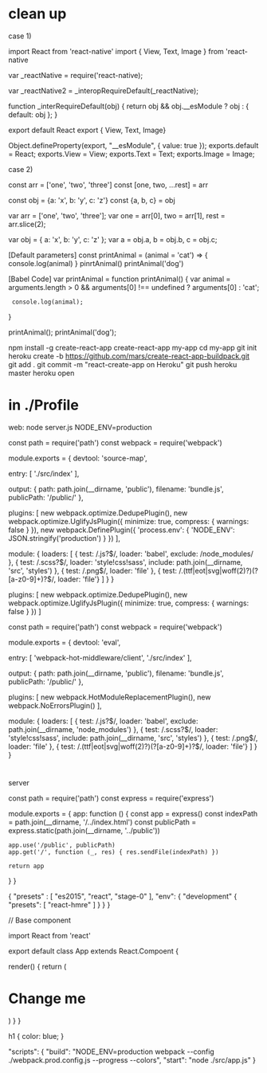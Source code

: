 # clean up

case 1)

import React from 'react-native'
import { View, Text, Image } from 'react-native

var _reactNative = require('react-native);

var _reactNative2 = _interopRequireDefault(_reactNative);

function _interRequireDefault(obj) 
{ return obj && obj.__esModule ? obj : { default: obj }; }


export default React
export { View, Text, Image}

Object.defineProperty(export, "__esModule", {
    value: true
});
exports.default = React;
exports.View = View;
exports.Text = Text;
exports.Image = Image;


case 2)

const arr = ['one', 'two', 'three']
const [one, two, ...rest] = arr

const obj = {a: 'x', b: 'y', c: 'z'}
const {a, b, c} = obj


var arr = ['one', 'two', 'three'];
var one = arr[0],
    two = arr[1],
    rest = arr.slice(2);

var obj = { a: 'x', b: 'y', c: 'z' };
var a = obj.a,
    b = obj.b,
    c = obj.c;


[Default parameters]
const printAnimal = (animal = 'cat') => {
    console.log(animal)
}
pinrtAnimal()
printAnimal('dog')

[Babel Code]
var printAnimal = function printAnimal() {
     var animal = arguments.length > 0 && arguments[0] !== undefined ? arguments[0] : 'cat';

     console.log(animal);
}

printAnimal();
printAnimal('dog');


npm install -g create-react-app
create-react-app my-app
cd my-app
git init
heroku create -b https://github.com/mars/create-react-app-buildpack.git
git add .
git commit -m "react-create-app on Heroku"
git push heroku master
heroku open

# in ./Profile
web: node server.js NODE_ENV=production


const path = require('path')
const webpack = require('webpack')

module.exports = {
  devtool: 'source-map',

  entry: [
    './src/index'
  ],

  output: {
    path: path.join(__dirname, 'public'),
    filename: 'bundle.js',
    publicPath: '/public/'
  },

  plugins: [
    new webpack.optimize.DedupePlugin(),
    new webpack.optimize.UglifyJsPlugin({
      minimize: true,
      compress: {
        warnings: false
      }
    }),
    new webpack.DefinePlugin({
      'process.env': {
        'NODE_ENV': JSON.stringify('production')
      }
    })
  ],

  module: {
    loaders: [
      { test: /\.js?$/,
        loader: 'babel',
        exclude: /node_modules/ },
      { test: /\.scss?$/,
        loader: 'style!css!sass',
        include: path.join(__dirname, 'src', 'styles') },
      { test: /\.png$/,
        loader: 'file' },
      { test: /\.(ttf|eot|svg|woff(2)?)(\?[a-z0-9]+)?$/,
        loader: 'file'}
    ]
  }
}

plugins: [
  new webpack.optimize.DedupePlugin(),
  new webpack.optimize.UglifyJsPlugin({
    minimize: true,
    compress: {
      warnings: false
    }
  })
]

const path = require('path')
const webpack = require('webpack')

module.exports = {
  devtool: 'eval',

  entry: [
    'webpack-hot-middleware/client',
    './src/index'
  ],

  output: {
    path: path.join(__dirname, 'public'),
    filename: 'bundle.js',
    publicPath: '/public/'
  },

  plugins: [
    new webpack.HotModuleReplacementPlugin(),
    new webpack.NoErrorsPlugin()
  ],

  module: {
    loaders: [
      { test: /\.js?$/,
        loader: 'babel',
        exclude: path.join(__dirname, 'node_modules') },
      { test: /\.scss?$/,
        loader: 'style!css!sass',
        include: path.join(__dirname, 'src', 'styles') },
      { test: /\.png$/,
        loader: 'file' },
      { test: /\.(ttf|eot|svg|woff(2)?)(\?[a-z0-9]+)?$/,
        loader: 'file'}
    ]
  }
}

#
server

const path = require('path')
const express = require('express')

module.exports = {
  app: function () {
    const app = express()
    const indexPath = path.join(__dirname, '/../index.html')
    const publicPath = express.static(path.join(__dirname, '../public'))

    app.use('/public', publicPath)
    app.get('/', function (_, res) { res.sendFile(indexPath) })

    return app
  }
}

{
    "presets" : [
        "es2015",
        "react",
        "stage-0"
    ],
    "env": {
        "development" {
            "presets": [
                "react-hmre"
            ]
        }
    }
}

// Base component

import React from 'react'

export default class App extends React.Compoent {

  render() {
    return (
      <div>
        <h1>Change me</h1>
      <div>
    )
  }
}

h1 {
  color: blue;
}

"scripts": {
  "build": "NODE_ENV=production webpack --config ./webpack.prod.config.js --progress --colors",
  "start": "node ./src/app.js"
}